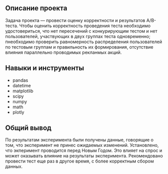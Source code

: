 ## Описание проекта

Задача проекта — провести оценку корректности и результатов A/B-теста. 
Чтобы оценить корректность проведения теста необходимо удостовериться, что нет пересечений с конкурирующим тестом и нет пользователей, участвующих в двух группах теста одновременно; пнеобходимо проверить равномерность распределения пользователей по тестовым группам и правильность их формирования, отсутствие влияния параллельно проводимых рекланмых акций.

## Навыки и инструменты

* pandas 
* datetime 
* matplotlib 
* scipy 
* numpy 
* math 
* plotly 

 ## Общий вывод

По результатам эксперимента были получены данные, говорящие о том, что эксперимент не принес ожидаемых изменений. Установлено, что экперимент проводится перед Новым Годом. Это влияет на спрос и может оказывать влияние на результаты эксперимента. Рекомендовано провести тест еще раз в другое время, с более корректным сбором данных.
